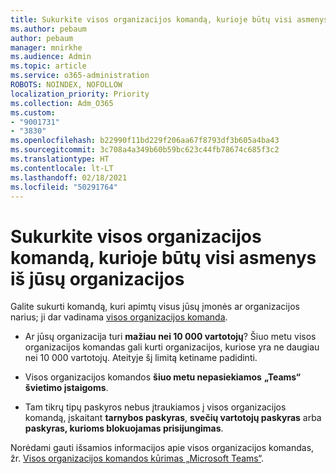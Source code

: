 ```yaml
---
title: Sukurkite visos organizacijos komandą, kurioje būtų visi asmenys iš jūsų organizacijos
ms.author: pebaum
author: pebaum
manager: mnirkhe
ms.audience: Admin
ms.topic: article
ms.service: o365-administration
ROBOTS: NOINDEX, NOFOLLOW
localization_priority: Priority
ms.collection: Adm_O365
ms.custom:
- "9001731"
- "3830"
ms.openlocfilehash: b22990f11bd229f206aa67f8793df3b605a4ba43
ms.sourcegitcommit: 3c708a4a349b60b59bc623c44fb78674c685f3c2
ms.translationtype: HT
ms.contentlocale: lt-LT
ms.lasthandoff: 02/18/2021
ms.locfileid: "50291764"
---
```

# <a name="create-an-org-wide-team-that-includes-everyone-in-your-organization"></a>Sukurkite visos organizacijos komandą, kurioje būtų visi asmenys iš jūsų organizacijos

Galite sukurti komandą, kuri apimtų visus jūsų įmonės ar organizacijos narius; ji dar vadinama [visos organizacijos komanda](https://docs.microsoft.com/microsoftteams/create-an-org-wide-team).

- Ar jūsų organizacija turi **mažiau nei 10 000 vartotojų**? Šiuo metu visos organizacijos komandas gali kurti organizacijos, kuriose yra ne daugiau nei 10 000 vartotojų. Ateityje šį limitą ketiname padidinti.

- Visos organizacijos komandos **šiuo metu nepasiekiamos** **„Teams“ švietimo įstaigoms**.

- Tam tikrų tipų paskyros nebus įtraukiamos į visos organizacijos komandą, įskaitant **tarnybos paskyras**, **svečių vartotojų paskyras** arba **paskyras, kurioms blokuojamas prisijungimas**.

Norėdami gauti išsamios informacijos apie visos organizacijos komandas, žr. [Visos organizacijos komandos kūrimas „Microsoft Teams“](https://docs.microsoft.com/microsoftteams/create-an-org-wide-team). 
